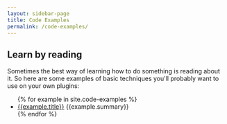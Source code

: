 ```yaml
---
layout: sidebar-page
title: Code Examples
permalink: /code-examples/
---
```


## Learn by reading

Sometimes the best way of learning how to do something is reading about it. So here are some examples of basic techniques you'll probably want to use on your own plugins:

<ul>
{% for example in site.code-examples %}
  <li><a href="{{example.url}}">{{example.title}}</a> {{example.summary}}</li>
{% endfor %}
</ul>
